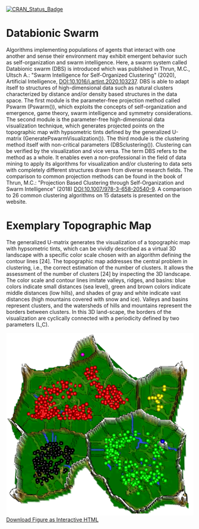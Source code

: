 [![CRAN_Status_Badge](http://www.r-pkg.org/badges/version/DatabionicSwarm)](https://cran.r-project.org/package=DatabionicSwarm)

# Databionic Swarm
Algorithms implementing populations of agents that interact with one another and sense their environment may exhibit emergent behavior such as self-organization and swarm intelligence. Here, a swarm system called Databionic swarm (DBS) is introduced which was published in Thrun, M.C., Ultsch A.: "Swarm Intelligence for Self-Organized Clustering" (2020), Artificial Intelligence, <DOI:10.1016/j.artint.2020.103237>. DBS is able to adapt itself to structures of high-dimensional data such as natural clusters characterized by distance and/or density based structures in the data space. The first module is the parameter-free projection method called Pswarm (Pswarm()), which exploits the concepts of self-organization and emergence, game theory, swarm intelligence and symmetry considerations. The second module is the parameter-free high-dimensional data visualization technique, which generates projected points on the topographic map with hypsometric tints defined by the generalized U-matrix (GeneratePswarmVisualization()). The third module is the clustering method itself with non-critical parameters (DBSclustering()). Clustering can be verified by the visualization and vice versa. The term DBS refers to the method as a whole. It enables even a non-professional in the field of data mining to apply its algorithms for visualization and/or clustering to data sets with completely different structures drawn from diverse research fields. The comparison to common projection methods can be found in the book of Thrun, M.C.: "Projection Based Clustering through Self-Organization and Swarm Intelligence" (2018) <DOI:10.1007/978-3-658-20540-9>. A comparison to 26 common clustering algorithms on 15 datasets is presented on the website.

# Exemplary Topographic Map
 
The generalized U-matrix generates the visualization of a topographic map with hypsometric tints, which can be vividly described as a virtual 3D landscape with a specific color scale chosen with an algorithm defining the contour lines [24]. The topographic map addresses the central problem in clustering, i.e., the correct estimation of the number of clusters. It allows the assessment of the number of clusters [24] by inspecting the 3D landscape. The color scale and contour lines imitate valleys, ridges, and basins: blue colors indicate small distances (sea level), green and brown colors indicate middle distances (low hills), and shades of gray and white indicate vast distances (high mountains covered with snow and ice). Valleys and basins represent clusters, and the watersheds of hills and mountains represent the borders between clusters. In this 3D land-scape, the borders of the visualization are cyclically connected with a periodicity defined by two parameters (L,C).

![](./docs/source/TopographicMap.png)
[Download Figure as Interactive HTML](./docs/source/TopographicMap.html)
